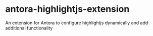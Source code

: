 # antora-highlightjs-extension
An extension for Antora to configure highlightjs dynamically and add additional functionality
